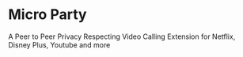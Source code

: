 # Micro Party

A Peer to Peer Privacy Respecting Video Calling Extension for Netflix, Disney Plus, Youtube and more
